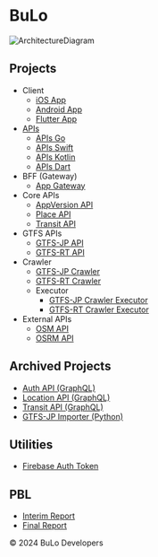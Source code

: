 # BuLo
![ArchitectureDiagram](https://github.com/bulo-hq/.github/assets/51151242/269e4da3-e26a-486a-b481-99ae5717b74a)

## Projects
- Client
  - [iOS App](https://github.com/bulo-hq/ios-app)
  - [Android App](https://github.com/bulo-hq/android-app)
  - [Flutter App](https://github.com/bulo-hq/flutter-app)
- [APIs](https://github.com/bulo-hq/apis)
  - [APIs Go](https://github.com/bulo-hq/apis-go)
  - [APIs Swift](https://github.com/bulo-hq/apis-swift)
  - [APIs Kotlin](https://github.com/bulo-hq/apis-kotlin)
  - [APIs Dart](https://github.com/bulo-hq/apis-dart)
- BFF (Gateway)
  - [App Gateway](https://github.com/bulo-hq/app-gateway)
- Core APIs
  - [AppVersion API](https://github.com/bulo-hq/app-version-api)
  - [Place API](https://github.com/bulo-hq/place-api)
  - [Transit API](https://github.com/bulo-hq/transit-api)
- GTFS APIs
  - [GTFS-JP API](https://github.com/bulo-hq/gtfs-jp-api)
  - [GTFS-RT API](https://github.com/bulo-hq/gtfs-rt-api)
- Crawler
  - [GTFS-JP Crawler](https://github.com/bulo-hq/gtfs-jp-crawler)
  - [GTFS-RT Crawler](https://github.com/bulo-hq/gtfs-rt-crawler)
  - Executor
    - [GTFS-JP Crawler Executor](https://github.com/bulo-hq/gtfs-jp-crawler-executor)
    - [GTFS-RT Crawler Executor](https://github.com/bulo-hq/gtfs-rt-crawler-executor)
- External APIs
  - [OSM API](https://github.com/bulo-hq/osm-api)
  - [OSRM API](https://github.com/bulo-hq/osrm-api)

## Archived Projects
- [Auth API (GraphQL)](https://github.com/bulo-hq/auth-api-gql)
- [Location API (GraphQL)](https://github.com/bulo-hq/location-api-gql)
- [Transit API (GraphQL)](https://github.com/bulo-hq/transit-api-gql)
- [GTFS-JP Importer (Python)](https://github.com/bulo-hq/gtfs-jp-importer-py)

## Utilities
- [Firebase Auth Token](https://github.com/bulo-hq/firebase-auth-token)

## PBL
- [Interim Report](https://github.com/bulo-hq/pbl-interim-report)
- [Final Report](https://github.com/bulo-hq/pbl-final-report)

&copy; 2024 BuLo Developers

